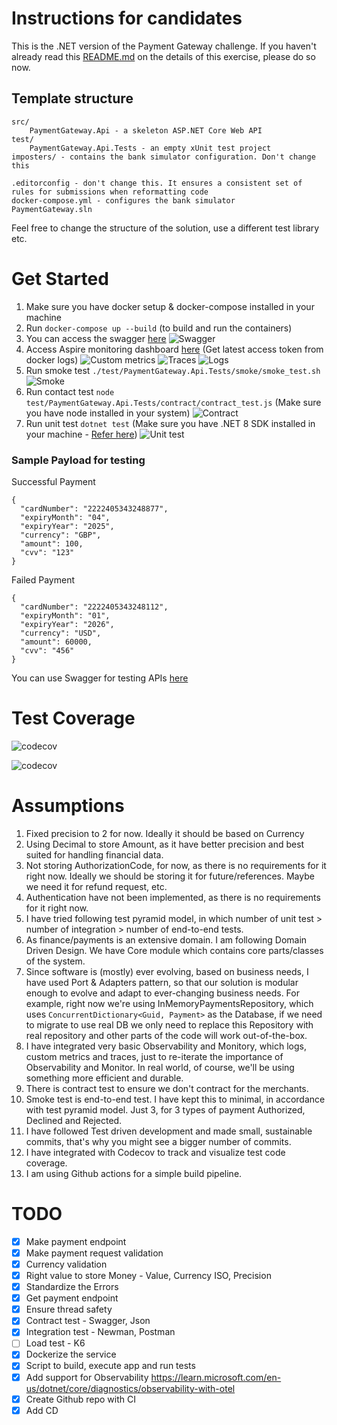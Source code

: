 # Instructions for candidates

This is the .NET version of the Payment Gateway challenge. If you haven't already read this [README.md](https://github.com/cko-recruitment/) on the details of this exercise, please do so now. 

## Template structure
```
src/
    PaymentGateway.Api - a skeleton ASP.NET Core Web API
test/
    PaymentGateway.Api.Tests - an empty xUnit test project
imposters/ - contains the bank simulator configuration. Don't change this

.editorconfig - don't change this. It ensures a consistent set of rules for submissions when reformatting code
docker-compose.yml - configures the bank simulator
PaymentGateway.sln
```

Feel free to change the structure of the solution, use a different test library etc.

# Get Started
1. Make sure you have docker setup & docker-compose installed in your machine
2. Run `docker-compose up --build` (to build and run the containers)
3. You can access the swagger [here](http://localhost:5001/swagger/index.html)
![Swagger](https://i.ibb.co/ZJmLSpR/Screenshot-2024-12-09-at-11-42-14.png)
4. Access Aspire monitoring dashboard [here](http://localhost:18888/login?t=4a90e99a2bc2149d43c9f83a5ccf2963) (Get latest access token from docker logs)
![Custom metrics](https://i.ibb.co/DfVq40z/Screenshot-2024-12-09-at-11-38-55.png)
![Traces](https://i.ibb.co/SXHsd3W/Screenshot-2024-12-09-at-11-39-08.png)
![Logs](https://i.ibb.co/VVz6bzP/Screenshot-2024-12-09-at-11-39-18.png)
5. Run smoke test `./test/PaymentGateway.Api.Tests/smoke/smoke_test.sh`
![Smoke](https://i.ibb.co/mtkDkC5/Screenshot-2024-12-09-at-11-42-32.png)
6. Run contact test `node test/PaymentGateway.Api.Tests/contract/contract_test.js` (Make sure you have node installed in your system)
![Contract](https://i.ibb.co/dt4MS7x/Screenshot-2024-12-09-at-11-42-44.png)
7. Run unit test `dotnet test` (Make sure you have .NET 8 SDK installed in your machine - [Refer here](https://dotnet.microsoft.com/en-us/download/dotnet/8.0))
![Unit test](https://i.ibb.co/PjW7t6F/Screenshot-2024-12-09-at-12-12-24.png)

### Sample Payload for testing

Successful Payment
```
{
  "cardNumber": "2222405343248877",
  "expiryMonth": "04",
  "expiryYear": "2025",
  "currency": "GBP",
  "amount": 100,
  "cvv": "123"
}
```
Failed Payment
```
{
  "cardNumber": "2222405343248112",
  "expiryMonth": "01",
  "expiryYear": "2026",
  "currency": "USD",
  "amount": 60000,
  "cvv": "456"
}
```
You can use Swagger for testing APIs [here](http://localhost:5001/swagger/index.html)

# Test Coverage
![codecov](https://codecov.io/gh/umr55766/payment-gateway-challenge-dotnet/branch/main/graph/badge.svg)

![codecov](https://codecov.io/github/umr55766/payment-gateway-challenge-dotnet/graphs/tree.svg?token=A5OH2E0E3B)


# Assumptions
1. Fixed precision to 2 for now. Ideally it should be based on Currency
2. Using Decimal to store Amount, as it have better precision and best suited for handling financial data.
3. Not storing AuthorizationCode, for now, as there is no requirements for it right now. Ideally we should be storing it for future/references. Maybe we need it for refund request, etc.
4. Authentication have not been implemented, as there is no requirements for it right now.
5. I have tried following test pyramid model, in which number of unit test > number of integration > number of end-to-end tests.
6. As finance/payments is an extensive domain. I am following Domain Driven Design. We have Core module which contains core parts/classes of the system.
7. Since software is (mostly) ever evolving, based on business needs, I have used Port & Adapters pattern, so that our solution is modular enough to evolve and adapt to ever-changing business needs. For example, right now we're using InMemoryPaymentsRepository, which uses `ConcurrentDictionary<Guid, Payment>` as the Database, if we need to migrate to use real DB we only need to replace this Repository with real repository and other parts of the code will work out-of-the-box.
8. I have integrated very basic Observability and Monitory, which logs, custom metrics and traces, just to re-iterate the importance of Observability and Monitor. In real world, of course, we'll be using something more efficient and durable.
9. There is contract test to ensure we don't contract for the merchants.
10. Smoke test is end-to-end test. I have kept this to minimal, in accordance with test pyramid model. Just 3, for 3 types of payment Authorized, Declined and Rejected.
11. I have followed Test driven development and made small, sustainable commits, that's why you might see a bigger number of commits.
12. I have integrated with Codecov to track and visualize test code coverage.
13. I am using Github actions for a simple build pipeline.


# TODO
- [X] Make payment endpoint
- [X] Make payment request validation
- [X] Currency validation
- [X] Right value to store Money - Value, Currency ISO, Precision
- [X] Standardize the Errors
- [X] Get payment endpoint
- [X] Ensure thread safety
- [X] Contract test - Swagger, Json
- [X] Integration test - Newman, Postman
- [ ] Load test - K6
- [X] Dockerize the service
- [X] Script to build, execute app and run tests
- [X] Add support for Observability https://learn.microsoft.com/en-us/dotnet/core/diagnostics/observability-with-otel
- [X] Create Github repo with CI
- [X] Add CD

